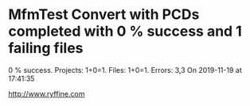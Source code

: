 # MfmTest Convert with PCDs completed with 0 % success and 1 failing files

0 % success. Projects: 1+0=1.  Files: 1+0=1. Errors: 3,3  On 2019-11-19 at 17:41:35





http://www.ryffine.com

